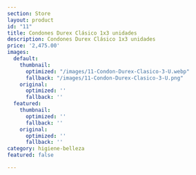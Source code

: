 ```yaml
---
section: Store
layout: product
id: "11"
title: Condones Durex Clásico 1x3 unidades
description: Condones Durex Clásico 1x3 unidades
price: '2,475.00'
images:
  default:
    thumbnail:
      optimized: "/images/11-Condon-Durex-Clasico-3-U.webp"
      fallback: "/images/11-Condon-Durex-Clasico-3-U.png"
    original:
      optimized: ''
      fallback: ''
  featured:
    thumbnail:
      optimized: ''
      fallback: ''
    original:
      optimized: ''
      fallback: ''
category: higiene-belleza
featured: false

---
```

